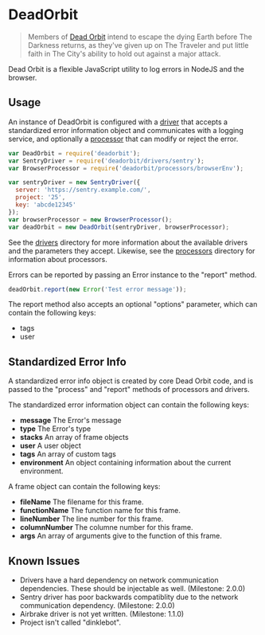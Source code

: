 # DeadOrbit
> Members of [Dead Orbit](http://destiny.wikia.com/wiki/Dead_Orbit) intend to escape the dying Earth before The Darkness returns, as they've given up on The Traveler and put little faith in The City's ability to hold out against a major attack.

Dead Orbit is a flexible JavaScript utility to log errors in NodeJS and the browser.

## Usage
An instance of DeadOrbit is configured with a [driver](drivers/) that accepts a standardized error information object and communicates with a logging service, and optionally a [processor](processors/) that can modify or reject the error.

```javascript
var DeadOrbit = require('deadorbit');
var SentryDriver = require('deadorbit/drivers/sentry');
var BrowserProcessor = require('deadorbit/processors/browserEnv');

var sentryDriver = new SentryDriver({
  server: 'https://sentry.example.com/',
  project: '25',
  key: 'abcde12345'
});
var browserProcessor = new BrowserProcessor();
var deadOrbit = new DeadOrbit(sentryDriver, browserProcessor);
```

See the [drivers](drivers/) directory for more information about the available drivers and the parameters they accept.
Likewise, see the [processors](processors/) directory for information about processors.

Errors can be reported by passing an Error instance to the "report" method.

```javascript
deadOrbit.report(new Error('Test error message'));
```

The report method also accepts an optional "options" parameter, which can contain the following keys:

* tags
* user

## Standardized Error Info
A standardized error info object is created by core Dead Orbit code, and is passed to the "process" and "report" methods of processors and drivers.

The standardized error information object can contain the following keys:

* **message** The Error's message
* **type** The Error's type
* **stacks** An array of frame objects
* **user** A user object
* **tags** An array of custom tags
* **environment** An object containing information about the current environment.

A frame object can contain the following keys:

* **fileName** The filename for this frame.
* **functionName** The function name for this frame.
* **lineNumber** The line number for this frame.
* **columnNumber** The columne number for this frame.
* **args** An array of arguments give to the function of this frame.

## Known Issues

* Drivers have a hard dependency on network communication dependencies.
  These should be injectable as well. (Milestone: 2.0.0)
* Sentry driver has poor backwards compatiblity due to the network communication dependency. (Milestone: 2.0.0)
* Airbrake driver is not yet written. (Milestone: 1.1.0)
* Project isn't called "dinklebot".
